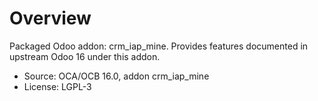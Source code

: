 # Overview

Packaged Odoo addon: crm_iap_mine. Provides features documented in upstream Odoo 16 under this addon.

- Source: OCA/OCB 16.0, addon crm_iap_mine
- License: LGPL-3
